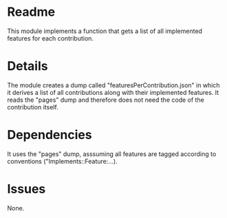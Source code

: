 # Readme

This module implements a function that gets a list of all implemented features
for each contribution.

# Details
The module creates a dump called "featuresPerContribution.json" in which it
derives a list of all contributions along with their implemented features. It
reads the "pages" dump and therefore does not need the code of the contribution
itself.

# Dependencies
It uses the "pages" dump, asssuming all features are tagged according to
conventions ("Implements::Feature:...).

# Issues
None.
